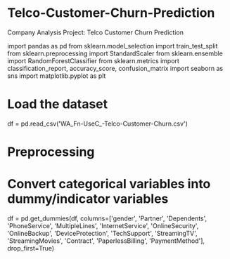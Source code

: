 # Telco-Customer-Churn-Prediction
Company Analysis Project: Telco Customer Churn Prediction

import pandas as pd
from sklearn.model_selection import train_test_split
from sklearn.preprocessing import StandardScaler
from sklearn.ensemble import RandomForestClassifier
from sklearn.metrics import classification_report, accuracy_score, confusion_matrix
import seaborn as sns
import matplotlib.pyplot as plt

# Load the dataset
df = pd.read_csv('WA_Fn-UseC_-Telco-Customer-Churn.csv')

# Preprocessing
# Convert categorical variables into dummy/indicator variables
df = pd.get_dummies(df, columns=['gender', 'Partner', 'Dependents', 'PhoneService', 'MultipleLines', 
                                 'InternetService', 'OnlineSecurity', 'OnlineBackup', 'DeviceProtection', 
                                 'TechSupport', 'StreamingTV', 'StreamingMovies', 'Contract', 
                                 'PaperlessBilling', 'PaymentMethod'], drop_first=True)

